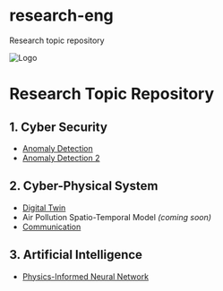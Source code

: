 # research-eng
Research topic repository



![Logo](assets/img/logo-placeholder.png)

# Research Topic Repository

## 1. Cyber Security

- [Anomaly Detection](anomaly_detection.md)
- [Anomaly Detection 2](anomaly_detection_2.md)

## 2. Cyber-Physical System

- [Digital Twin](digital_twin.md)
- Air Pollution Spatio-Temporal Model *(coming soon)*
- [Communication](communication.md)

## 3. Artificial Intelligence

- [Physics-Informed Neural Network](pinn.md)


